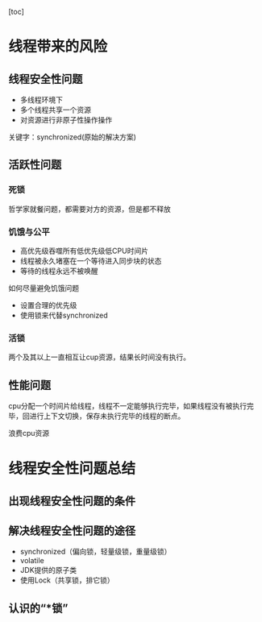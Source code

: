 [toc]

# 线程带来的风险

## 线程安全性问题

* 多线程环境下
* 多个线程共享一个资源
* 对资源进行非原子性操作操作

关键字：synchronized(原始的解决方案)

## 活跃性问题

### 死锁

哲学家就餐问题，都需要对方的资源，但是都不释放

### 饥饿与公平

* 高优先级吞噬所有低优先级低CPU时间片
* 线程被永久堵塞在一个等待进入同步块的状态
* 等待的线程永远不被唤醒



如何尽量避免饥饿问题

* 设置合理的优先级
* 使用锁来代替synchronized

### 活锁

两个及其以上一直相互让cup资源，结果长时间没有执行。

## 性能问题

cpu分配一个时间片给线程，线程不一定能够执行完毕，如果线程没有被执行完毕，回进行上下文切换，保存未执行完毕的线程的断点。

浪费cpu资源 

# 线程安全性问题总结

## 出现线程安全性问题的条件

## 解决线程安全性问题的途径

* synchronized（偏向锁，轻量级锁，重量级锁）
* volatile
* JDK提供的原子类
* 使用Lock（共享锁，排它锁）

## 认识的“*锁”
